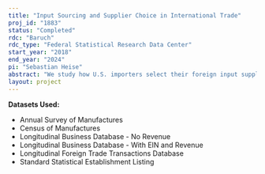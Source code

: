 ```yaml
---
title: "Input Sourcing and Supplier Choice in International Trade"
proj_id: "1883"
status: "Completed"
rdc: "Baruch"
rdc_type: "Federal Statistical Research Data Center"
start_year: "2018"
end_year: "2024"
pi: "Sebastian Heise"
abstract: "We study how U.S. importers select their foreign input suppliers and, in particular, how this choice is affected by risk. To this end, we use data from the Longitudinal Foreign Trade Transactions Database, the Longitudinal Business Database, the Annual Survey of Manufactures, and the Census of Manufactures. First, we document the distribution of the number of foreign suppliers within narrowly defined products to show that top importers typically source their products from multiple suppliers. Next, we explore whether this pattern of supplier diversification can be linked to different sources of risk, including the uncertainty stemming from the supplier’s location and contractual problems that may lead to hold-up. We plan to build a theoretical model of supplier choice under uncertainty and estimate it with the microdata. We will then study how counterfactual shocks, such as an increase in uncertainty in a source country, can affect aggregate trade flows and the overall volatility of the U.S. economy. "
layout: project
---
```


**Datasets Used:**

  - Annual Survey of Manufactures 
  - Census of Manufactures 
  - Longitudinal Business Database - No Revenue 
  - Longitudinal Business Database - With EIN and Revenue 
  - Longitudinal Foreign Trade Transactions Database 
  - Standard Statistical Establishment Listing 

